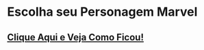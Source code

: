# Escolha seu Personagem Marvel

## [Clique Aqui e Veja Como Ficou!](https://gabtapia.github.io/Escolha-seu-Personagem-versao.marvel/)
